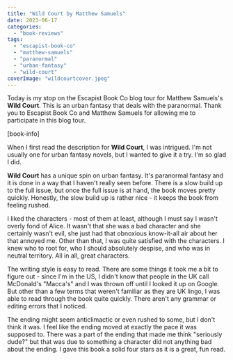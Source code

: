 ```yaml
---
title: "Wild Court by Matthew Samuels"
date: 2023-06-17
categories: 
  - "book-reviews"
tags: 
  - "escapist-book-co"
  - "matthew-samuels"
  - "paranormal"
  - "urban-fantasy"
  - "wild-court"
coverImage: "wildcourtcover.jpeg"
---
```


Today is my stop on the Escapist Book Co blog tour for Matthew Samuels's **Wild Court**. This is an urban fantasy that deals with the paranormal. Thank you to Escapist Book Co and Matthew Samuels for allowing me to participate in this blog tour.

\[book-info\]

When I first read the description for **Wild Court**, I was intrigued. I'm not usually one for urban fantasy novels, but I wanted to give it a try. I'm so glad I did.

**Wild Court** has a unique spin on urban fantasy. It's paranormal fantasy and it is done in a way that I haven't really seen before. There is a slow build up to the full issue, but once the full issue is at hand, the book moves pretty quickly. Honestly, the slow build up is rather nice - it keeps the book from feeling rushed.

I liked the characters - most of them at least, although I must say I wasn't overly fond of Alice. It wasn't that she was a bad character and she certainly wasn't evil, she just had that obnoxious know-it-all air about her that annoyed me. Other than that, I was quite satisfied with the characters. I knew who to root for, who I should absolutely despise, and who was in neutral territory. All in all, great characters.

The writing style is easy to read. There are some things it took me a bit to figure out - since I'm in the US, I didn't know that people in the UK call McDonald's "Macca's" and I was thrown off until I looked it up on Google. But other than a few terms that weren't familiar as they are UK lingo, I was able to read through the book quite quickly. There aren't any grammar or editing errors that I noticed.

The ending might seem anticlimactic or even rushed to some, but I don't think it was. I feel like the ending moved at exactly the pace it was supposed to. There was a part of the ending that made me think "seriously dude?" but that was due to something a character did not anything bad about the ending. I gave this book a solid four stars as it is a great, fun read.
